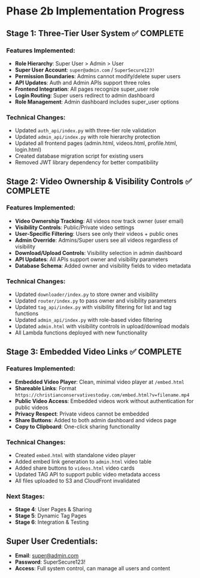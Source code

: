 # Phase 2b Implementation Progress

## Stage 1: Three-Tier User System ✅ COMPLETE

### Features Implemented:
- **Role Hierarchy**: Super User > Admin > User
- **Super User Account**: `super@admin.com` / `SuperSecure123!`
- **Permission Boundaries**: Admins cannot modify/delete super users
- **API Updates**: Auth and Admin APIs support three roles
- **Frontend Integration**: All pages recognize super_user role
- **Login Routing**: Super users redirect to admin dashboard
- **Role Management**: Admin dashboard includes super_user options

### Technical Changes:
- Updated `auth_api/index.py` with three-tier role validation
- Updated `admin_api/index.py` with role hierarchy protection
- Updated all frontend pages (admin.html, videos.html, profile.html, login.html)
- Created database migration script for existing users
- Removed JWT library dependency for better compatibility

## Stage 2: Video Ownership & Visibility Controls ✅ COMPLETE

### Features Implemented:
- **Video Ownership Tracking**: All videos now track owner (user email)
- **Visibility Controls**: Public/Private video settings
- **User-Specific Filtering**: Users see only their videos + public ones
- **Admin Override**: Admins/Super users see all videos regardless of visibility
- **Download/Upload Controls**: Visibility selection in admin dashboard
- **API Updates**: All APIs support owner and visibility parameters
- **Database Schema**: Added owner and visibility fields to video metadata

### Technical Changes:
- Updated `downloader/index.py` to store owner and visibility
- Updated `router/index.py` to pass owner and visibility parameters
- Updated `tag_api/index.py` with visibility filtering for list and tag functions
- Updated `admin_api/index.py` with role-based video filtering
- Updated `admin.html` with visibility controls in upload/download modals
- All Lambda functions deployed with new functionality

## Stage 3: Embedded Video Links ✅ COMPLETE

### Features Implemented:
- **Embedded Video Player**: Clean, minimal video player at `/embed.html`
- **Shareable Links**: Format `https://christianconservativestoday.com/embed.html?v=filename.mp4`
- **Public Video Access**: Embedded videos work without authentication for public videos
- **Privacy Respect**: Private videos cannot be embedded
- **Share Buttons**: Added to both admin dashboard and videos page
- **Copy to Clipboard**: One-click sharing functionality

### Technical Changes:
- Created `embed.html` with standalone video player
- Added embed link generation to `admin.html` video table
- Added share buttons to `videos.html` video cards
- Updated TAG API to support public video metadata access
- All files uploaded to S3 and CloudFront invalidated

### Next Stages:
- **Stage 4**: User Pages & Sharing
- **Stage 5**: Dynamic Tag Pages
- **Stage 6**: Integration & Testing

## Super User Credentials:
- **Email**: super@admin.com
- **Password**: SuperSecure123!
- **Access**: Full system control, can manage all users and content